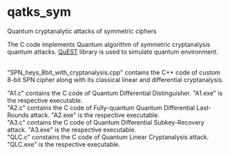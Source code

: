 # qatks_sym
Quantum cryptanalytic attacks of symmetric ciphers

The C code implements Quantum algorithm of symmetric cryptanalysis quantum attacks.
<a href=https://quest.qtechtheory.org/>QuEST</a> library is used to simulate quantum environment.<br/><br/>

"SPN_heys_8bit_with_cryptanalysis.cpp" contains the C++ code of custom 8-bit SPN cipher along with its classical linear and differential cryptanalysis.<br/>

"A1.c" contains the C code of Quantum Differential Distinguisher. "A1.exe" is the respective executable.<br/>
"A2.c" contains the C code of Fully-quantum Quantum Differential Last-Rounds attack. "A2.exe" is the respective executable.<br/>
"A3.c" contains the C code of Quantum Differential Subkey-Recovery attack. "A3.exe" is the respective executable.<br/>
"QLC.c" constains the C code of Quantum Linear Cryptanalysis attack. "QLC.exe" is the respective executable.<br/>
